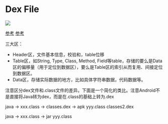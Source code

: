 # Dex File

![](http://zjutkz.net/images/dex%E6%96%87%E4%BB%B6%E7%BB%93%E6%9E%84%E5%8F%8A%E5%85%B6%E5%BA%94%E7%94%A8/dex_structure.png)

[参考](https://blog.csdn.net/sbsujjbcy/article/details/52869361)
[参考](http://zjutkz.net/2016/10/27/dex%E6%96%87%E4%BB%B6%E7%BB%93%E6%9E%84%E5%8F%8A%E5%85%B6%E5%BA%94%E7%94%A8/)

三大区：

- Header区，文件基本信息，校验和，table位移
- Table区，如String, Type, Class, Method, Field等table，存储的要么是Data区的偏移量（用于定位到数据区），要么是Table区的索引从而复用、间接定位到数据区。
- Data区，存储实际数据的地方，比如具体字符串数据，代码数据等。

注意区分dex文件和.class文件的差异。下面是一个简化的类比。注意Android不是直接将Java转为dex，而是在.class的基础上转为.dex

java -> xxx.class -> classes.dex -> apk
        yyy.class    classes2.dex

java -> xxx.class -> jar
        yyy.class